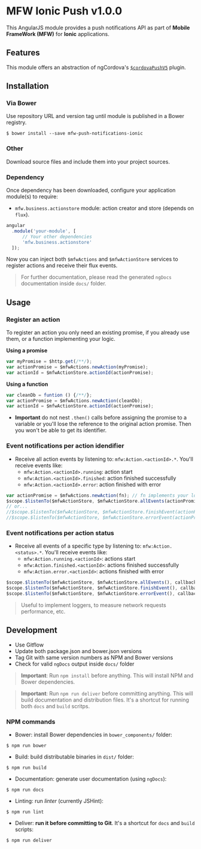# MFW Ionic Push v1.0.0

This AngularJS module provides a push notifications API as part of **Mobile FrameWork (MFW)** for **Ionic** applications.


## Features


This module offers an abstraction of ngCordova's [`$cordovaPushV5`](http://ngcordova.com/docs/plugins/pushNotificationsV5/) plugin.



## Installation

### Via Bower

Use repository URL and version tag until module is published in a Bower registry.

```shell
$ bower install --save mfw-push-notifications-ionic
```


### Other

Download source files and include them into your project sources.



### Dependency

Once dependency has been downloaded, configure your application module(s) to require:

* `mfw.business.actionstore` module: action creator and store (depends on `flux`).

```js
angular
  .module('your-module', [
      // Your other dependencies
      'mfw.business.actionstore'
  ]);
```

Now you can inject both `$mfwActions` and `$mfwActionStore` services to register actions and receive their flux events.


> For further documentation, please read the generated `ngDocs` documentation inside `docs/` folder.


## Usage

### Register an action

To register an action you only need an existing promise, if you already use them, or a function implementing your logic.

**Using a promise**

```js
var myPromise = $http.get(/**/);
var actionPromise = $mfwActions.newAction(myPromise);
var actionId = $mfwActionStore.actionId(actionPromise);
```

**Using a function**

```js
var cleanDb = funtion () {/**/};
var actionPromise = $mfwActions.newAction(cleanDb);
var actionId = $mfwActionStore.actionId(actionPromise);
```


* **Important** do not nest `.then()` calls before assigning the promise to a variable or you'll lose the reference to the original action promise. Then you won't be able to get its identifier.


### Event notifications per action idendifier

* Receive all action events by listening to: `mfw:Action.<actionId>.*`. You'll receive events like:
	* `mfw:Action.<actionId>.running`: action start
	* `mfw:Action.<actionId>.finished`: action finished successfully
	* `mfw:Action.<actionId>.error`: action finished with error

```js
var actionPromise = $mfwActions.newAction(fn); // fn implements your logic
$scope.$listenTo($mfwActionStore, $mfwActionStore.allEvents(actionPromise), callback);
// or...
//$scope.$listenTo($mfwActionStore, $mfwActionStore.finishEvent(actionPromise), callback);
//$scope.$listenTo($mfwActionStore, $mfwActionStore.errorEvent(actionPromise), callback);
```


### Event notifications per action status

* Receive all events of a specific type by listening to: `mfw:Action.<status>.*`. You'll receive events like:
	* `mfw:Action.running.<actionId>`: actions start
	* `mfw:Action.finished.<actionId>`: actions finished successfully
	* `mfw:Action.error.<actionId>`: actions finished with error

```js
$scope.$listenTo($mfwActionStore, $mfwActionStore.allEvents(), callback);
$scope.$listenTo($mfwActionStore, $mfwActionStore.finishEvent(), callback);
$scope.$listenTo($mfwActionStore, $mfwActionStore.errorEvent(), callback);
```

> Useful to implement loggers, to measure network requests performance, etc.


## Development

* Use Gitflow
* Update both package.json and bower.json versions
* Tag Git with same version numbers as NPM and Bower versions
* Check for valid `ngDocs` output inside `docs/` folder

> **Important**: Run `npm install` before anything. This will install NPM and Bower dependencies.

> **Important**: Run `npm run deliver` before committing anything. This will build documentation and distribution files.
> It's a shortcut for running both `docs` and `build` scritps.

### NPM commands

* Bower: install Bower dependencies in `bower_components/` folder:
```shell
$ npm run bower
```
* Build: build distributable binaries in `dist/` folder:
```shell
$ npm run build
```
* Documentation: generate user documentation (using `ngDocs`):
```shell
$ npm run docs
```
* Linting: run *linter* (currently JSHint):
```shell
$ npm run lint
```
* Deliver: **run it before committing to Git**. It's a shortcut for `docs` and `build` scripts:
```shell
$ npm run deliver
```
